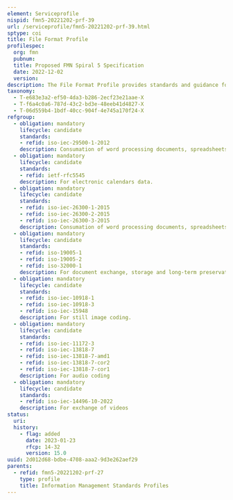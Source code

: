```yaml
---
element: Serviceprofile
nispid: fmn5-20221202-prf-39
url: /serviceprofile/fmn5-20221202-prf-39.html
sptype: coi
title: File Format Profile
profilespec:
  org: fmn
  pubnum: 
  title: Proposed FMN Spiral 5 Specification
  date: 2022-12-02
  version: 
description: The File Format Profile provides standards and guidance for the collaborative generation and exchange of spreadsheets, charts, presentations, word processing documents and calendar data.
taxonomy:
  - T-e683e3a2-ef50-4da3-b286-2ecf23e21aae-X
  - T-f6a4c0a6-787d-43c2-bd3e-48eeb41d4827-X
  - T-06d559b4-1bdf-40cc-904f-4e745a170f24-X
refgroup:
  - obligation: mandatory
    lifecycle: candidate
    standards: 
    - refid: iso-iec-29500-1-2012
    description: Consumation of word processing documents, spreadsheets and presentations.
  - obligation: mandatory
    lifecycle: candidate
    standards: 
    - refid: ietf-rfc5545
    description: For electronic calendars data.
  - obligation: mandatory
    lifecycle: candidate
    standards: 
    - refid: iso-iec-26300-1-2015
    - refid: iso-iec-26300-2-2015
    - refid: iso-iec-26300-3-2015
    description: Consumation of word processing documents, spreadsheets and presentations.
  - obligation: mandatory
    lifecycle: candidate
    standards: 
    - refid: iso-19005-1
    - refid: iso-19005-2
    - refid: iso-32000-1
    description: For document exchange, storage and long-term preservation.
  - obligation: mandatory
    lifecycle: candidate
    standards: 
    - refid: iso-iec-10918-1
    - refid: iso-iec-10918-3
    - refid: iso-iec-15948
    description: For still image coding.
  - obligation: mandatory
    lifecycle: candidate
    standards: 
    - refid: iso-iec-11172-3
    - refid: iso-iec-13818-7
    - refid: iso-iec-13818-7-amd1
    - refid: iso-iec-13818-7-cor2
    - refid: iso-iec-13818-7-cor1
    description: For audio coding
  - obligation: mandatory
    lifecycle: candidate
    standards: 
    - refid: iso-iec-14496-10-2022
    description: For exchange of videos
status:
  uri: 
  history: 
    - flag: added
      date: 2023-01-23
      rfcp: 14-32
      version: 15.0
uuid: 2d012d68-bdbe-4708-aaa2-9d3e262aef29
parents:
  - refid: fmn5-20221202-prf-27
    type: profile
    title: Information Management Standards Profiles
---
```

